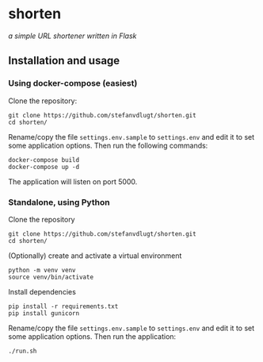 # shorten
*a simple URL shortener written in Flask*

## Installation and usage

### Using docker-compose (easiest)
Clone the repository:
```
git clone https://github.com/stefanvdlugt/shorten.git
cd shorten/
```
Rename/copy the file `settings.env.sample` to `settings.env` and edit it to set some application options.
Then run the following commands:
```
docker-compose build
docker-compose up -d
```
The application will listen on port 5000.

### Standalone, using Python
Clone the repository
```
git clone https://github.com/stefanvdlugt/shorten.git
cd shorten/
```
(Optionally) create and activate a virtual environment
```
python -m venv venv
source venv/bin/activate
```
Install dependencies
```
pip install -r requirements.txt
pip install gunicorn
```
Rename/copy the file `settings.env.sample` to `settings.env` and edit it to set some application options.
Then run the application:
```
./run.sh
```

